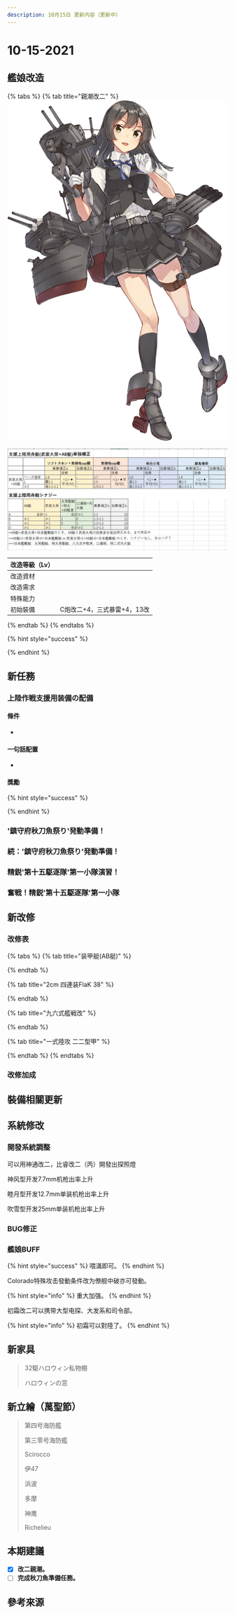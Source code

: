 ```yaml
---
description: 10月15日 更新内容（更新中）
---
```


# 10-15-2021

## 艦娘改造

{% tabs %}
{% tab title="親潮改二" %}
![親潮改二](<../.gitbook/assets/image (8).png>)

![親潮改二·中破](<../.gitbook/assets/image (4).png>)

| 改造等級（Lv） |                   |
| -------- | ----------------- |
| 改造資材     |                   |
| 改造需求     |                   |
| 特殊能力     |                   |
| 初始裝備     | C炮改二+4，三式暴雷+4，13改 |
{% endtab %}
{% endtabs %}

{% hint style="success" %}

{% endhint %}

## 新任務

### 上陸作戦支援用装備の配備

#### 條件

*

#### 一句話配置

*

#### 獎勵

{% hint style="success" %}

{% endhint %}

### '鎮守府秋刀魚祭り'発動準備！

### 続：'鎮守府秋刀魚祭り'発動準備！

### 精鋭'第十五駆逐隊'第一小隊演習！

### 奮戦！精鋭'第十五駆逐隊'第一小隊

## 新改修

### 改修表

{% tabs %}
{% tab title="装甲艇(AB艇)" %}

{% endtab %}

{% tab title="2cm 四連装FlaK 38" %}

{% endtab %}

{% tab title="九六式艦戦改" %}

{% endtab %}

{% tab title="一式陸攻 二二型甲" %}

{% endtab %}
{% endtabs %}

### 改修加成

## 裝備相關更新



## **系統修改**

### **開發系統調整**

可以用神通改二，比睿改二（丙）開發出探照燈

神风型开发7.7mm机枪出率上升 

睦月型开发12.7mm单装机枪出率上升 

吹雪型开发25mm单装机枪出率上升

### **BUG修正**



### **艦娘BUFF**

>

{% hint style="success" %}
喂滿即可。
{% endhint %}

Colorado特殊攻击發動条件改为僚舰中破亦可發動。

{% hint style="info" %}
重大加强。
{% endhint %}

初霜改二可以携带大型电探、大发系和司令部。

{% hint style="info" %}
初霜可以對陸了。
{% endhint %}

## **新家具**

> 32駆ハロウィン私物棚
>
> ハロウィンの窓

## **新立繪（萬聖節）**

> 第四号海防艦
>
> 第三零号海防艦
>
> Scirocco
>
> 伊47
>
> 浜波
>
> 多摩
>
> 神鹰
>
> Richelieu

## **本期建議**

* [x] **改二親潮。**
* [ ] **完成秋刀魚準備任務。**

## **參考來源**
